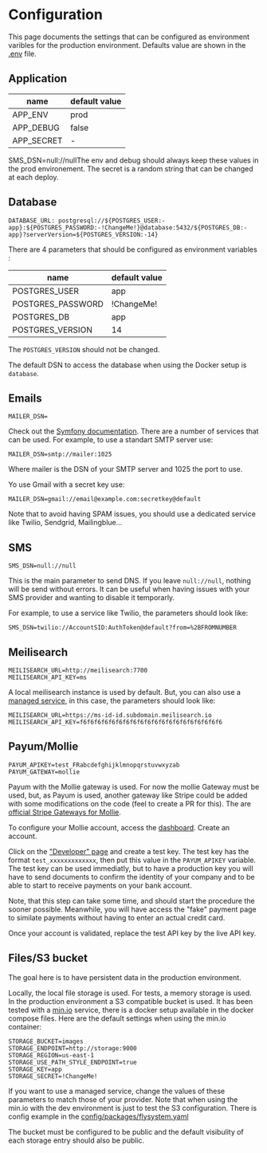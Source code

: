 # Configuration

This page documents the settings that can be configured as environment varibles
for the production environment.
Defaults value are shown in the [.env](../.env) file.


## Application

| name         | default value | 
|--------------|---------------|
| APP_ENV      | prod          | 
| APP_DEBUG    | false         |
| APP_SECRET   | -             | 

SMS_DSN=null://nullThe env and debug should always keep these values in the prod environement.
The secret is a random string that can be changed at each deploy.


## Database

    DATABASE_URL: postgresql://${POSTGRES_USER:-app}:${POSTGRES_PASSWORD:-!ChangeMe!}@database:5432/${POSTGRES_DB:-app}?serverVersion=${POSTGRES_VERSION:-14}

There are 4 parameters that should be configured as environment variables :

| name              | default value  | 
|-------------------|----------------|
| POSTGRES_USER     | app            | 
| POSTGRES_PASSWORD | !ChangeMe!     |
| POSTGRES_DB       | app            | 
| POSTGRES_VERSION  | 14             | 

The `POSTGRES_VERSION` should not be changed. 

The default DSN to access the database when using the Docker setup is `database`.


## Emails

    MAILER_DSN=

Check out the [Symfony documentation](https://symfony.com/doc/current/mailer.html#using-built-in-transports).
There are a number of services that can be used.
For example, to use a standart SMTP server use:

    MAILER_DSN=smtp://mailer:1025

Where mailer is the DSN of your SMTP server and 1025 the port to use.

Yo use Gmail with a secret key use:

    MAILER_DSN=gmail://email@example.com:secretkey@default

Note that to avoid having SPAM issues, you should use a dedicated service like 
Twilio, Sendgrid, Mailingblue...

## SMS

    SMS_DSN=null://null

This is the main parameter to send DNS. If you leave `null://null`, nothing will
be send without errors. It can be useful when having issues with your SMS provider
and wanting to disable it temporarly.

For example, to use a service like Twilio, the parameters should look like:

    SMS_DSN=twilio://AccountSID:AuthToken@default?from=%2BFROMNUMBER


## Meilisearch

    MEILISEARCH_URL=http://meilisearch:7700
    MEILISEARCH_API_KEY=ms

A local meilisearch instance is used by default.
But, you can also use a [managed service](https://cloud.meilisearch.com), in this
case, the parameters should look like:

    MEILISEARCH_URL=https://ms-id-id.subdomain.meilisearch.io
    MEILISEARCH_API_KEY=f6f6f6f6f6f6f6f6f6f6f6f6f6f6f6f6f6f6f6f6


## Payum/Mollie

    PAYUM_APIKEY=test_FRabcdefghijklmnopqrstuvwxyzab
    PAYUM_GATEWAY=mollie

Payum with the Mollie gateway is used.
For now the mollie Gateway must be used, but, as Payum is used, another gateway
like Stripe could be added with some modifications on the code (feel to create a
PR for this). The are [official Stripe Gateways for Mollie](https://github.com/Payum/Payum/blob/master/docs/supported-gateways.md#official).

To configure your Mollie account, access the [dashboard](https://my.mollie.com/dashboard/login?lang=en).
Create an account. 

Click on the ["Developer" page](https://my.mollie.com/dashboard/org_17065949/developers/api-keys)
and create a test key.
The test key has the format `test_xxxxxxxxxxxxx`, then put this value in the `PAYUM_APIKEY`
variable.
The test key can be used immediatly, but to have a production key you will have
to send documents to confirm the identity of your company and to be able to start
to receive payments on your bank account.

Note, that this step can take some time, and should start the procedure the sooner
possible.
Meanwhile, you will have access the "fake" payment page to similate payments without
having to enter an actual credit card.

Once your account is validated, replace the test API key by the live API key. 


## Files/S3 bucket

The goal here is to have persistent data in the production environment.

Locally, the local file storage is used.
For tests, a memory storage is used.
In the production environment a S3 compatible bucket is used.
It has been tested with a [min.io](https://min.io/) service, there is a docker setup
available in the docker compose files.
Here are the default settings when using the min.io container:

    STORAGE_BUCKET=images
    STORAGE_ENDPOINT=http://storage:9000
    STORAGE_REGION=us-east-1
    STORAGE_USE_PATH_STYLE_ENDPOINT=true
    STORAGE_KEY=app
    STORAGE_SECRET=!ChangeMe!

If you want to use a managed service, change the values of these parameters to
match those of your provider.
Note that when using the min.io with the dev environment is just to test the S3
configuration. 
There is config example in the [config/packages/flysystem.yaml](../config/packages/flysystem.yaml)

The bucket must be configured to be public and the default visibulity of each storage
entry should also be public.
